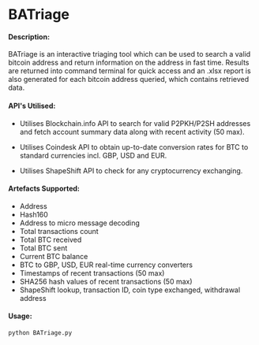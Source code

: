 # BATriage


#### Description:

BATriage is an interactive triaging tool which can be used to search a valid bitcoin address and return information on the address in fast time. Results are returned into command terminal for quick access and an .xlsx report is also generated for each bitcoin address queried, which contains retrieved data.

#### API's Utilised:

- Utilises Blockchain.info API to search for valid P2PKH/P2SH addresses
and fetch account summary data along with recent activity (50 max).

- Utilises Coindesk API to obtain up-to-date conversion rates for BTC
to standard currencies incl. GBP, USD and EUR.

- Utilises ShapeShift API to check for any cryptocurrency exchanging.

#### Artefacts Supported:

- Address
- Hash160
- Address to micro message decoding
- Total transactions count
- Total BTC received
- Total BTC sent
- Current BTC balance
- BTC to GBP, USD, EUR real-time currency converters
- Timestamps of recent transactions (50 max)
- SHA256 hash values of recent transactions (50 max)
- ShapeShift lookup, transaction ID, coin type exchanged, withdrawal address

#### Usage:

```
python BATriage.py
```
